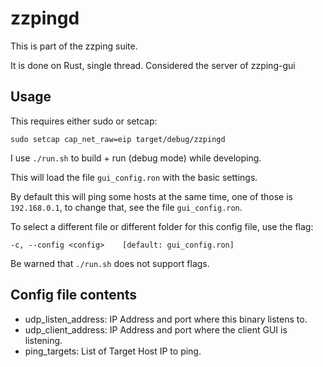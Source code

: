 # zzpingd

This is part of the zzping suite. 

It is done on Rust, single thread. Considered the server of zzping-gui

## Usage

This requires either sudo or setcap:

`sudo setcap cap_net_raw=eip target/debug/zzpingd`

I use `./run.sh` to build + run (debug mode) while developing.

This will load the file `gui_config.ron` with the basic settings.

By default this will ping some hosts at the same time, one of those is `192.168.0.1`, to change that, see the file `gui_config.ron`.

To select a different file or different folder for this config file, use the flag:

`-c, --config <config>    [default: gui_config.ron]`

Be warned that `./run.sh` does not support flags.

## Config file contents

 * udp_listen_address: IP Address and port where this binary listens to.
 * udp_client_address: IP Address and port where the client GUI is listening.
 * ping_targets: List of Target Host IP to ping.




